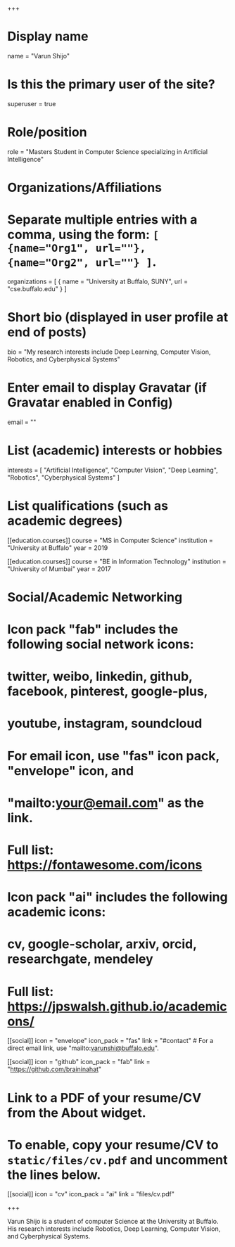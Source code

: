 +++
# Display name
name = "Varun Shijo"

# Is this the primary user of the site?
superuser = true

# Role/position
role = "Masters Student in Computer Science specializing in Artificial Intelligence"

# Organizations/Affiliations
#   Separate multiple entries with a comma, using the form: `[ {name="Org1", url=""}, {name="Org2", url=""} ]`.
organizations = [ { name = "University at Buffalo, SUNY", url = "cse.buffalo.edu" } ]

# Short bio (displayed in user profile at end of posts)
bio = "My research interests include Deep Learning, Computer Vision, Robotics, and Cyberphysical Systems"

# Enter email to display Gravatar (if Gravatar enabled in Config)
email = ""

# List (academic) interests or hobbies
interests = [
  "Artificial Intelligence",
  "Computer Vision",
  "Deep Learning",
  "Robotics",
  "Cyberphysical Systems"
]

# List qualifications (such as academic degrees)
[[education.courses]]
  course = "MS in Computer Science"
  institution = "University at Buffalo"
  year = 2019

[[education.courses]]
  course = "BE in Information Technology"
  institution = "University of Mumbai"
  year = 2017

# Social/Academic Networking
#
# Icon pack "fab" includes the following social network icons:
#
#   twitter, weibo, linkedin, github, facebook, pinterest, google-plus,
#   youtube, instagram, soundcloud
#
#   For email icon, use "fas" icon pack, "envelope" icon, and
#   "mailto:your@email.com" as the link.
#
#   Full list: https://fontawesome.com/icons
#
# Icon pack "ai" includes the following academic icons:
#
#   cv, google-scholar, arxiv, orcid, researchgate, mendeley
#
#   Full list: https://jpswalsh.github.io/academicons/

[[social]]
  icon = "envelope"
  icon_pack = "fas"
  link = "#contact"  # For a direct email link, use "mailto:varunshi@buffalo.edu".

[[social]]
  icon = "github"
  icon_pack = "fab"
  link = "https://github.com/braininahat"

# Link to a PDF of your resume/CV from the About widget.
# To enable, copy your resume/CV to `static/files/cv.pdf` and uncomment the lines below.
[[social]]
  icon = "cv"
  icon_pack = "ai"
  link = "files/cv.pdf"

+++

Varun Shijo is a student of computer Science at the University at Buffalo. His research interests include Robotics, Deep Learning, Computer Vision, and Cyberphysical Systems.